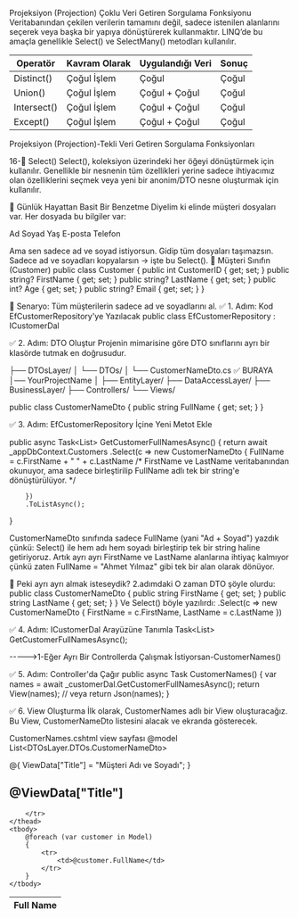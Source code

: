 ﻿Projeksiyon (Projection) Çoklu Veri Getiren Sorgulama Fonksiyonu
Veritabanından çekilen verilerin tamamını değil, sadece istenilen alanlarını seçerek veya başka bir yapıya dönüştürerek kullanmaktır. LINQ’de bu amaçla genellikle Select() ve SelectMany() metodları kullanılır.

| Operatör    | Kavram Olarak | Uygulandığı Veri | Sonuç |
| ----------- | ------------- | ---------------- | ----- |
| Distinct()  | Çoğul İşlem   | Çoğul            | Çoğul |
| Union()     | Çoğul İşlem   | Çoğul + Çoğul    | Çoğul |
| Intersect() | Çoğul İşlem   | Çoğul + Çoğul    | Çoğul |
| Except()    | Çoğul İşlem   | Çoğul + Çoğul    | Çoğul |


Projeksiyon (Projection)-Tekli Veri Getiren Sorgulama Fonksiyonları

16-🔹 Select() 
Select(), koleksiyon üzerindeki her öğeyi dönüştürmek için kullanılır. Genellikle bir nesnenin tüm özellikleri yerine sadece ihtiyacımız olan özelliklerini seçmek veya yeni bir anonim/DTO nesne oluşturmak için kullanılır.

🔧 Günlük Hayattan Basit Bir Benzetme
Diyelim ki elinde müşteri dosyaları var. Her dosyada bu bilgiler var:

Ad
Soyad
Yaş
E-posta
Telefon

Ama sen sadece ad ve soyad istiyorsun. Gidip tüm dosyaları taşımazsın. Sadece ad ve soyadları kopyalarsın → işte bu Select().
📄 Müşteri Sınıfın (Customer)
public class Customer
{
    public int CustomerID { get; set; }
    public string? FirstName { get; set; }
    public string? LastName { get; set; }
    public int? Age { get; set; }
    public string? Email { get; set; }
}

🧠 Senaryo:
Tüm müşterilerin sadece ad ve soyadlarını al.
✅ 1. Adım: Kod EfCustomerRepository'ye Yazılacak
public class EfCustomerRepository : ICustomerDal

✅ 2. Adım: DTO Oluştur
Projenin mimarisine göre DTO sınıflarını ayrı bir klasörde tutmak en doğrusudur.


├── DTOsLayer/
│    └── DTOs/
│        └── CustomerNameDto.cs  ✅ BURAYA
│── YourProjectName
│
├── EntityLayer/
├── DataAccessLayer/
├── BusinessLayer/
├── Controllers/
└── Views/

public class CustomerNameDto
{
    public string FullName { get; set; }
}

✅ 3. Adım: EfCustomerRepository İçine Yeni Metot Ekle

public async Task<List<CustomerNameDto>> GetCustomerFullNamesAsync()
{
    return await _appDbContext.Customers
        .Select(c => new CustomerNameDto
        {
            FullName = c.FirstName + " " + c.LastName
            /*
            FirstName ve LastName veritabanından okunuyor,
            ama sadece birleştirilip FullName adlı tek bir string'e dönüştürülüyor.
            */

        })
        .ToListAsync();
}

CustomerNameDto sınıfında sadece FullName (yani "Ad + Soyad") yazdık çünkü:
Select() ile hem adı hem soyadı birleştirip tek bir string haline getiriyoruz.
Artık ayrı ayrı FirstName ve LastName alanlarına ihtiyaç kalmıyor çünkü zaten FullName = "Ahmet Yılmaz" gibi tek bir alan olarak dönüyor.

📝 Peki ayrı ayrı almak isteseydik?
2.adımdaki 
O zaman DTO şöyle olurdu:
public class CustomerNameDto
{
    public string FirstName { get; set; }
    public string LastName { get; set; }
}
Ve Select() böyle yazılırdı:
.Select(c => new CustomerNameDto
{
    FirstName = c.FirstName,
    LastName = c.LastName
})


✅ 4. Adım: ICustomerDal Arayüzüne Tanımla
Task<List<CustomerNameDto>> GetCustomerFullNamesAsync();

----->1-Eğer Ayrı Bir Controllerda Çalışmak İstiyorsan-CustomerNames()

✅ 5. Adım: Controller'da Çağır
public async Task<IActionResult> CustomerNames()
{
    var names = await _customerDal.GetCustomerFullNamesAsync();
    return View(names); // veya return Json(names);
}

✅ 6.  View Oluşturma
İlk olarak, CustomerNames adlı bir View oluşturacağız. Bu View, CustomerNameDto listesini alacak ve ekranda gösterecek.

CustomerNames.cshtml view sayfası
@model List<DTOsLayer.DTOs.CustomerNameDto>

@{
    ViewData["Title"] = "Müşteri Adı ve Soyadı";
}

<h2>@ViewData["Title"]</h2>

<table class="table table-bordered table-striped">
    <thead>
        <tr>
            <th>Full Name</th>
           
        </tr>
    </thead>
    <tbody>
        @foreach (var customer in Model)
        {
            <tr>
                <td>@customer.FullName</td>
            </tr>
        }
    </tbody>
</table>

